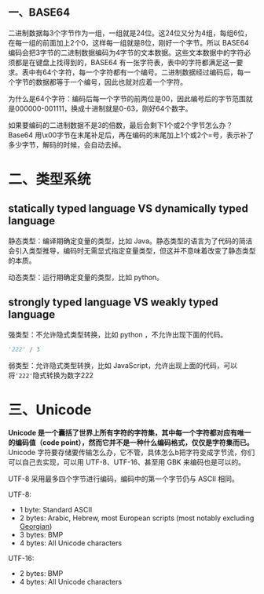 ## 一、BASE64

二进制数据每3个字节作为一组，一组就是24位。这24位又分为4组，每组6位，在每一组的前面加上2个0，这样每一组就是8位，刚好一个字节。所以 BASE64 编码会把3字节的二进制数据编码为4字节的文本数据。这些文本数据中的字符必须都是在键盘上找得到的，BASE64 有一张字符表，表中的字符都满足这一要求。表中有64个字符，每一个字符都有一个编号。二进制数据经过编码后，每一个字节的数据都等于一个编号，因此也就对应着一个字符。

为什么是64个字符：编码后每一个字节的前两位是00，因此编号后的字节范围就是000000-001111，换成十进制就是0-63，刚好64个数字。

如果要编码的二进制数据不是3的倍数，最后会剩下1个或2个字节怎么办？Base64 用\x00字节在末尾补足后，再在编码的末尾加上1个或2个=号，表示补了多少字节，解码的时候，会自动去掉。

# 二、类型系统

## statically typed language VS dynamically typed language

静态类型：编译期确定变量的类型，比如 Java。静态类型的语言为了代码的简洁会引入类型推导，编码时无需显式指定变量类型，但这并不意味着改变了静态类型的本质。

动态类型：运行期确定变量的类型，比如 python。

## strongly typed language VS weakly typed language

强类型：不允许隐式类型转换，比如 python ，不允许出现下面的代码。

```python
'222' / 3
```

弱类型：允许隐式类型转换，比如 JavaScript，允许出现上面的代码，可以将`'222'`隐式转换为数字222



# 三、Unicode

**Unicode 是一个囊括了世界上所有字符的字符集，其中每一个字符都对应有唯一的编码值（code point），然而它并不是一种什么编码格式，仅仅是字符集而已。** Unicode 字符要存储要传输怎么办，它不管，具体怎么b把字符变成字节流，你们可以自己去实现，可以用 UTF-8、UTF-16、甚至用 GBK 来编码也是可以的。

UTF-8 采用最多四个字节进行编码，编码中的第一个字节仍与 ASCII 相同。

UTF-8:

- 1 byte: Standard ASCII
- 2 bytes: Arabic, Hebrew, most European scripts (most notably excluding [Georgian](http://en.wikipedia.org/wiki/Georgian_alphabet))
- 3 bytes: BMP
- 4 bytes: All Unicode characters

UTF-16:

- 2 bytes: BMP
- 4 bytes: All Unicode characters

